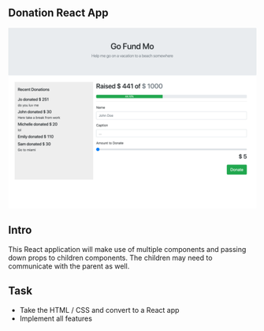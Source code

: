 ## Donation React App

![preview](gofund-prev.png)

## Intro

This React application will make use of multiple components and passing down props to children components. The children may need to communicate with the parent as well.

## Task
- Take the HTML / CSS and convert to a React app
- Implement all features

